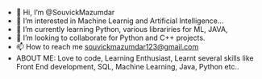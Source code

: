 - 👋 Hi, I’m @SouvickMazumdar
- 👀 I’m interested in Machine Learnig and Artificial Intelligence...
- 🌱 I’m currently learning Python, various librariries for ML, JAVA, 
- 💞️ I’m looking to collaborate for Python and C++ projects.
- 📫 How to reach me souvickmazumdar123@gmail.com
- ABOUT ME:
Love to code, 
Learning Enthusiast, 
Learnt several skills like Front End development, SQL, Machine Learning, Java, Python etc.. 

<!---
SouvickMazumdar/SouvickMazumdar is a ✨ special ✨ repository because its `README.md` (this file) appears on your GitHub profile.
You can click the Preview link to take a look at your changes.
--->
